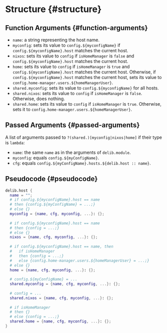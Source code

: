 # Structure {#structure}

## Function Arguments {#function-arguments}
- `name`: a string representing the host name.
- `myconfig`: sets its value to `config.${myconfigName}` if `config.${myconfigName}.host` matches the current host.
- `nixos`: sets its value to `config` if `isHomeManager` is `false` and `config.${myconfigName}.host` matches the current host.
- `home`: sets its value to `config` if `isHomeManager` is `true` and `config.${myconfigName}.host` matches the current host. Otherwise, if `config.${myconfigName}.host` matches the current host, sets its value to `config.home-manager.users.${homeManagerUser}`.
- `shared.myconfig`: sets its value to `config.${myconfigName}` for all hosts.
- `shared.nixos`: sets its value to `config` if `isHomeManager` is `false`. Otherwise, does nothing.
- `shared.home`: sets its value to `config` if `isHomeManager` is `true`. Otherwise, sets it to `config.home-manager.users.${homeManagerUser}`.

## Passed Arguments {#passed-arguments}
A list of arguments passed to `?(shared.)[myconfig|nixos|home]` if their type is `lambda`:
- `name`: the same `name` as in the arguments of `delib.module`.
- `myconfig`: equals `config.${myConfigName}`.
- `cfg`: equals `config.${myConfigName}.hosts.${delib.host :: name}`.

## Pseudocode {#pseudocode}
```nix
delib.host {
  name = "";
  # if config.${myconfigName}.host == name
  # then {config.${myConfigName} = ...;}
  # else {}
  myconfig = {name, cfg, myconfig, ...}: {};
  
  # if config.${myconfigName}.host == name
  # then {config = ...;}
  # else {}
  nixos = {name, cfg, myconfig, ...}: {};
  
  # if config.${myconfigName}.host == name, then
  #   if isHomeManager
  #   then {config = ...;}
  #   else {config.home-manager.users.${homeManagerUser} = ...;}
  # else {}
  home = {name, cfg, myconfig, ...}: {};
  
  # config.${myConfigName} = ...
  shared.myconfig = {name, cfg, myconfig, ...}: {};
  
  # config = ...
  shared.nixos = {name, cfg, myconfig, ...}: {};
  
  # if isHomeManager
  # then {}
  # else {config = ...;}
  shared.home = {name, cfg, myconfig, ...}: {};
}
```
